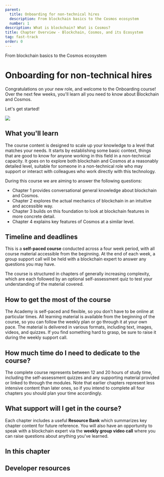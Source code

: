 ```yaml
---
parent:
  title: Onboarding for non-technical hires
  description: From blockchain basics to the Cosmos ecosystem
  number: 1
description: What is blockchain? What is Cosmos?
title: Chapter Overview - Blockchain, Cosmos, and its Ecosystem
tag: fast-track
order: 0
---
```


<div class="tm-overline tm-rf-1 tm-lh-title tm-medium tm-muted">From blockchain basics to the Cosmos ecosystem</div>
<h1 class="mt-4 mb-6">Onboarding for non-technical hires</h1>

Congratulations on your new role, and welcome to the Onboarding course! Over the next few weeks, you'll learn all you need to know about Blockchain and Cosmos.

Let's get started!

![](/)

<!-- Create image -->

<h2 class="mt-4 mb-6">What you'll learn</h2>

The course content is designed to scale up your knowledge to a level that matches your needs. It starts by establishing some basic context, things that are good to know for anyone working in this field in a non-technical capacity. It goes on to explore both blockchain and Cosmos at a reasonably detailed level, suitable for someone in a non-technical role who may support or interact with colleagues who work directly with this technology.

During this course we are aiming to answer the following questions:

* Chapter 1 provides conversational general knowledge about blockchain and Cosmos.
* Chapter 2 explores the actual mechanics of blockchain in an intuitive and accessible way.
* Chapter 3 builds on this foundation to look at blockchain features in more concrete detail.
* Chapter 4 explains key features of Cosmos at a similar level.


<h2 class="mt-4 mb-6">Timeline and deadlines</h2>

This is a **self-paced course** conducted across a four week period, with all course material accessible from the beginning. At the end of each week, a group support call will be held with a blockchain expert to answer any questions you may have. 

The course is structured in chapters of generally increasing complexity, which are each followed by an optional self-assessment quiz to test your understanding of the material covered.

<h2 class="mt-4 mb-6">How to get the most of the course</h2>

The Academy is self-paced and flexible, so you don't have to be online at particular times. All learning material is available from the beginning of the course, so you can follow the weekly plan or go through it at your own pace. The material is delivered in various formats, including text, images, videos, and quizzes. If you find something hard to grasp, be sure to raise it during the weekly support call.

<h2 class="mt-4 mb-6">How much time do I need to dedicate to the course?</h2>

The complete course represents between 12 and 20 hours of study time, including the self-assessment quizzes and any supporting material provided or linked to through the modules. Note that earlier chapters represent less intensive content than later ones, so if you intend to complete all four chapters you should plan your time accordingly.

<h2 class="mt-4 mb-6">What support will I get in the course?</h2>

Each chapter includes a useful **Resource Bank** which summarizes key chapter content for future reference. You will also have an opportunity to speak with a blockchain expert via the **weekly group video call** where you can raise questions about anything you've learned.


## In this chapter

<card-module/>

## Developer resources

<div v-for="resource in $themeConfig.resources">
  <Resource 
    :title="resource.title" 
    :description="resource.description" 
    :links="resource.links" 
    :image="resource.image"
    :large="true"
  />
  <br/>
</div>
